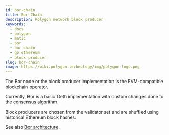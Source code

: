 ```yaml
---
id: bor-chain
title: Bor Chain
description: Polygon network block producer
keywords:
  - docs
  - polygon
  - matic
  - bor
  - bor chain
  - go ethereum
  - block producer
slug: bor-chain
image: https://wiki.polygon.technology/img/polygon-logo.png
---
```


The Bor node or the block producer implementation is the EVM-compatible blockchain operator.

Currently, Bor is a basic Geth implementation with custom changes done to the consensus algorithm.

Block producers are chosen from the validator set and are shuffled using historical Ethereum block hashes.

See also [Bor architecture](/docs/pos/design/bor/overview).
